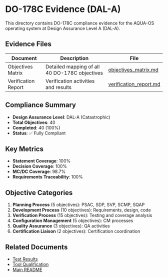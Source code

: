 # DO-178C Evidence (DAL-A)

This directory contains DO-178C compliance evidence for the AQUA-OS operating system at Design Assurance Level A (DAL-A).

## Evidence Files

| Document | Description | File |
|----------|-------------|------|
| Objectives Matrix | Detailed mapping of all 40 DO-178C objectives | [objectives_matrix.md](./objectives_matrix.md) |
| Verification Report | Verification activities and results | [verification_report.md](./verification_report.md) |

## Compliance Summary

- **Design Assurance Level**: DAL-A (Catastrophic)
- **Total Objectives**: 40
- **Completed**: 40 (100%)
- **Status**: ✅ Fully Compliant

## Key Metrics

- **Statement Coverage**: 100%
- **Decision Coverage**: 100%
- **MC/DC Coverage**: 98.7%
- **Requirements Traceability**: 100%

## Objective Categories

1. **Planning Process** (5 objectives): PSAC, SDP, SVP, SCMP, SQAP
2. **Development Process** (10 objectives): Requirements, design, code
3. **Verification Process** (15 objectives): Testing and coverage analysis
4. **Configuration Management** (5 objectives): CM processes
5. **Quality Assurance** (3 objectives): QA activities
6. **Certification Liaison** (2 objectives): Certification coordination

## Related Documents

- [Test Results](../../testing/test_results/)
- [Tool Qualification](../DO-330_evidence/)
- [Main README](../../README.md)
